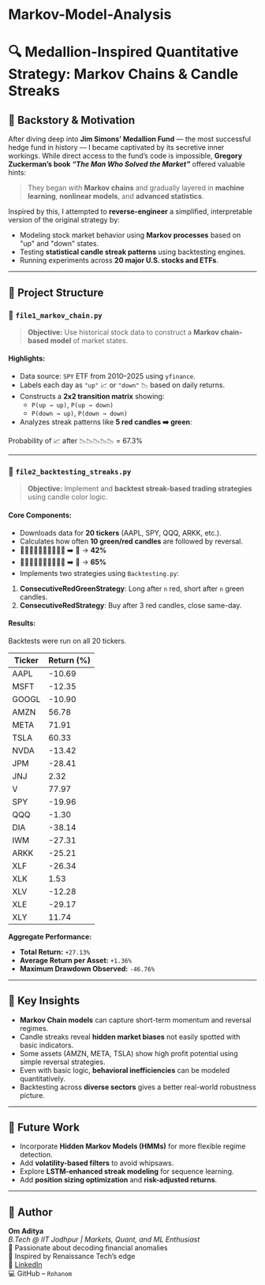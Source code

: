 # Markov-Model-Analysis
# 🔍 Medallion-Inspired Quantitative Strategy: Markov Chains & Candle Streaks

## 🧠 Backstory & Motivation

After diving deep into **Jim Simons’ Medallion Fund** — the most successful hedge fund in history — I became captivated by its secretive inner workings. While direct access to the fund’s code is impossible, **Gregory Zuckerman’s book _“The Man Who Solved the Market”_** offered valuable hints:

> They began with **Markov chains** and gradually layered in **machine learning**, **nonlinear models**, and **advanced statistics**.

Inspired by this, I attempted to **reverse-engineer** a simplified, interpretable version of the original strategy by:
- Modeling stock market behavior using **Markov processes** based on "up" and "down" states.
- Testing **statistical candle streak patterns** using backtesting engines.
- Running experiments across **20 major U.S. stocks and ETFs**.

---

## 🧩 Project Structure

### 📁 `file1_markov_chain.py`

> **Objective:** Use historical stock data to construct a **Markov chain-based model** of market states.

#### Highlights:
- Data source: `SPY` ETF from 2010–2025 using `yfinance`.
- Labels each day as `"up"` 📈 or `"down"` 📉 based on daily returns.
- Constructs a **2x2 transition matrix** showing:
  - `P(up → up)`, `P(up → down)`
  - `P(down → up)`, `P(down → down)`
- Analyzes streak patterns like **5 red candles ➡️ green**:

Probability of 📈 after 📉📉📉📉📉 = 67.3%


---

### 📁 `file2_backtesting_streaks.py`

> **Objective:** Implement and **backtest streak-based trading strategies** using candle color logic.

#### Core Components:
- Downloads data for **20 tickers** (AAPL, SPY, QQQ, ARKK, etc.).
- Calculates how often **10 green/red candles** are followed by reversal.
- 📗📗📗📗📗📗📗📗📗📗 ➡️ 📕 → **42%**
- 📕📕📕📕📕📕📕📕📕📕 ➡️ 📗 → **65%**
- Implements two strategies using `Backtesting.py`:
1. **ConsecutiveRedGreenStrategy**: Long after `n` red, short after `n` green candles.
2. **ConsecutiveRedStrategy**: Buy after 3 red candles, close same-day.

#### Results:
Backtests were run on all 20 tickers.

| Ticker | Return (%) |
|--------|------------|
| AAPL   | -10.69     |
| MSFT   | -12.35     |
| GOOGL  | -10.90     |
| AMZN   | 56.78      |
| META   | 71.91      |
| TSLA   | 60.33      |
| NVDA   | -13.42     |
| JPM    | -28.41     |
| JNJ    | 2.32       |
| V      | 77.97      |
| SPY    | -19.96     |
| QQQ    | -1.30      |
| DIA    | -38.14     |
| IWM    | -27.31     |
| ARKK   | -25.21     |
| XLF    | -26.34     |
| XLK    | 1.53       |
| XLV    | -12.28     |
| XLE    | -29.17     |
| XLY    | 11.74      |

**Aggregate Performance:**
- **Total Return:** `+27.13%`
- **Average Return per Asset:** `+1.36%`
- **Maximum Drawdown Observed:** `-46.76%`

---

## 🧠 Key Insights

- **Markov Chain models** can capture short-term momentum and reversal regimes.
- Candle streaks reveal **hidden market biases** not easily spotted with basic indicators.
- Some assets (AMZN, META, TSLA) show high profit potential using simple reversal strategies.
- Even with basic logic, **behavioral inefficiencies** can be modeled quantitatively.
- Backtesting across **diverse sectors** gives a better real-world robustness picture.

---

## 📌 Future Work

- Incorporate **Hidden Markov Models (HMMs)** for more flexible regime detection.
- Add **volatility-based filters** to avoid whipsaws.
- Explore **LSTM-enhanced streak modeling** for sequence learning.
- Add **position sizing optimization** and **risk-adjusted returns**.

---

## 👤 Author

**Om Aditya**  
_B.Tech @ IIT Jodhpur | Markets, Quant, and ML Enthusiast_  
📘 Passionate about decoding financial anomalies  
🧪 Inspired by Renaissance Tech’s edge  
🔗 [LinkedIn](https://www.linkedin.com/in/omaditya8)  
💻 GitHub – `Rohanom`
